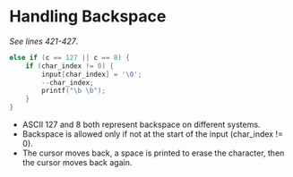 # Handling Backspace
*See lines 421-427*.
```c
else if (c == 127 || c == 8) { 
    if (char_index != 0) {
        input[char_index] = '\0';
        --char_index;
        printf("\b \b");
    }
}
```

- ASCII 127 and 8 both represent backspace on different systems.
- Backspace is allowed only if not at the start of the input (char_index != 0).
- The cursor moves back, a space is printed to erase the character, then the cursor moves back again.